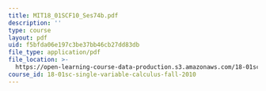 ```yaml
---
title: MIT18_01SCF10_Ses74b.pdf
description: ''
type: course
layout: pdf
uid: f5bfda06e197c3be37bb46cb27dd83db
file_type: application/pdf
file_location: >-
  https://open-learning-course-data-production.s3.amazonaws.com/18-01sc-single-variable-calculus-fall-2010/f5bfda06e197c3be37bb46cb27dd83db_MIT18_01SCF10_Ses74b.pdf
course_id: 18-01sc-single-variable-calculus-fall-2010
---
```

